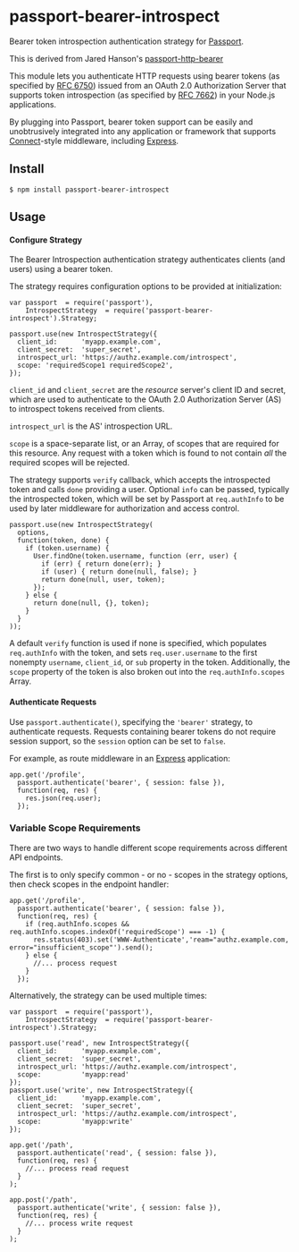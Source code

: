 # passport-bearer-introspect

Bearer token introspection authentication strategy for
[Passport](http://passportjs.org/).

This is derived from Jared Hanson's [passport-http-bearer](https://github.com/jaredhanson/passport-http-bearer)

This module lets you authenticate HTTP requests using bearer tokens (as
specified by [RFC 6750](http://tools.ietf.org/html/rfc6750)) issued
from an OAuth 2.0 Authorization Server that supports token
introspection (as specified by [RFC
7662](https://tools.ietf.org/html/rfc7662)) in your Node.js
applications.

By plugging into Passport, bearer token support can be easily and unobtrusively
integrated into any application or framework that supports
[Connect](http://www.senchalabs.org/connect/)-style middleware, including
[Express](http://expressjs.com/).

## Install

    $ npm install passport-bearer-introspect

## Usage

#### Configure Strategy

The Bearer Introspection authentication strategy authenticates clients (and users)
using a bearer token.

The strategy requires configuration options to be provided at initialization:

    var passport  = require('passport'),
        IntrospectStrategy  = require('passport-bearer-introspect').Strategy;
  
    passport.use(new IntrospectStrategy({
      client_id:      'myapp.example.com',
      client_secret:  'super_secret',
      introspect_url: 'https://authz.example.com/introspect',
      scope: 'requiredScope1 requiredScope2',
    });

`client_id` and `client_secret` are the *resource* server's client ID
and secret, which are used to authenticate to the OAuth 2.0
Authorization Server (AS) to introspect tokens received from clients.

`introspect_url` is the AS' introspection URL.

`scope` is a space-separate list, or an Array, of scopes that are
required for this resource. Any request with a token which is found to
not contain *all* the required scopes will be rejected.

The strategy supports `verify` callback, which accepts the introspected
token and calls `done` providing a user. Optional `info` can be passed,
typically the introspected token, which will be set by Passport at
`req.authInfo` to be used by later middleware for authorization and
access control.

    passport.use(new IntrospectStrategy(
      options,
      function(token, done) {
        if (token.username) {
          User.findOne(token.username, function (err, user) {
            if (err) { return done(err); }
            if (user) { return done(null, false); }
            return done(null, user, token);
          });
        } else {
          return done(null, {}, token);
        }
      }
    ));

A default `verify` function is used if none is specified, which
populates `req.authInfo` with the token, and sets `req.user.username`
to the first nonempty `username`, `client_id`, or `sub` property in the
token. Additionally, the `scope` property of the token is also broken
out into the `req.authInfo.scopes` Array.

#### Authenticate Requests

Use `passport.authenticate()`, specifying the `'bearer'` strategy, to
authenticate requests.  Requests containing bearer tokens do not require session
support, so the `session` option can be set to `false`.

For example, as route middleware in an [Express](http://expressjs.com/)
application:

    app.get('/profile', 
      passport.authenticate('bearer', { session: false }),
      function(req, res) {
        res.json(req.user);
      });

### Variable Scope Requirements

There are two ways to handle different scope requirements across different API endpoints.

The first is to only specify common - or no - scopes in the strategy
options, then check scopes in the endpoint handler:

    app.get('/profile', 
      passport.authenticate('bearer', { session: false }),
      function(req, res) {
        if (req.authInfo.scopes && req.authInfo.scopes.indexOf('requiredScope') === -1) {
          res.status(403).set('WWW-Authenticate','ream="authz.example.com, error="insufficient_scope"').send();
        } else {
          //... process request
        }
      });

Alternatively, the strategy can be used multiple times:

    var passport  = require('passport'),
        IntrospectStrategy  = require('passport-bearer-introspect').Strategy;

    passport.use('read', new IntrospectStrategy({
      client_id:      'myapp.example.com',
      client_secret:  'super_secret',
      introspect_url: 'https://authz.example.com/introspect',
      scope:          'myapp:read'
    });
    passport.use('write', new IntrospectStrategy({
      client_id:      'myapp.example.com',
      client_secret:  'super_secret',
      introspect_url: 'https://authz.example.com/introspect',
      scope:          'myapp:write'
    });

    app.get('/path',
      passport.authenticate('read', { session: false }),
      function(req, res) {
        //... process read request
      }
    );

    app.post('/path',
      passport.authenticate('write', { session: false }),
      function(req, res) {
        //... process write request
      }
    );


